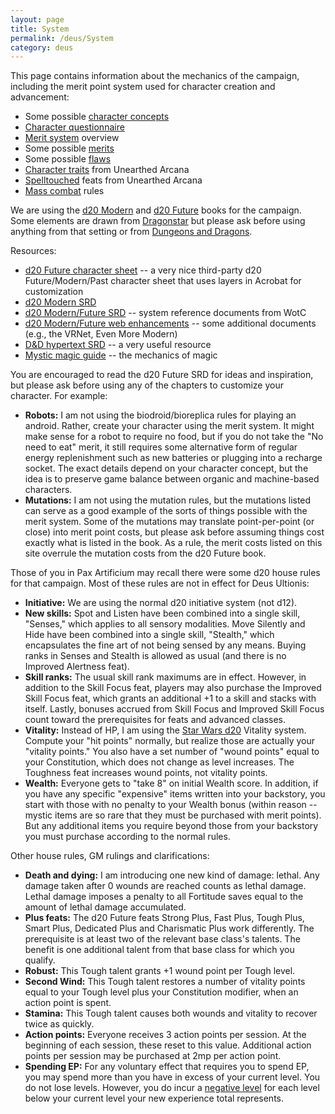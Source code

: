 ```yaml
---
layout: page
title: System
permalink: /deus/System
category: deus
---
```

This page contains information about the mechanics of the campaign, including the merit point system used for character creation and advancement:
* Some possible [character concepts](CharacterConcepts)
* [Character questionnaire](Questionnaire)
* [Merit system](MeritSystem) overview
* Some possible [merits](Merits)
* Some possible [flaws](Flaws)
* [Character traits](Traits) from Unearthed Arcana
* [Spelltouched](Spelltouched) feats from Unearthed Arcana
* [Mass combat](MassCombat) rules

We are using the [d20 Modern](http://www.12tomidnight.com/d20modernsrd/Home.php) and [d20 Future](http://wizards.com/default.asp?x=products/d20m/885970000) books for the campaign. Some elements are drawn from [Dragonstar](http://www.fantasyflightgames.com/dragonstar.html) but please ask before using anything from that setting or from [Dungeons and Dragons](http://wizards.com/default.asp?x=dnd/welcome).

Resources:
* [d20 Future character sheet](http://www.unc.edu/~murphy/mad_irishman/pub_d20modern.html) -- a very nice third-party d20 Future/Modern/Past character sheet that uses layers in Acrobat for customization
* [d20 Modern SRD](http://www.12tomidnight.com/d20modernsrd/Home.php)
* [d20 Modern/Future SRD](http://www.wizards.com/default.asp?x=d20/article/msrd) -- system reference documents from WotC
* [d20 Modern/Future web enhancements](http://www.wizards.com/default.asp?x=d20modern/wea/full) -- some additional documents (e.g., the VRNet, Even More Modern)
* [D&amp;D hypertext SRD](http://www.d20srd.org/) -- a very useful resource
* [Mystic magic guide](/gaming/mystic/index.html) -- the mechanics of magic

You are encouraged to read the d20 Future SRD for ideas and inspiration, but please ask before using any of the chapters to customize your character. For example:
* __Robots:__ I am not using the biodroid/bioreplica rules for playing an android. Rather, create your character using the merit system. It might make sense for a robot to require no food, but if you do not take the &quot;No need to eat&quot; merit, it still requires some alternative form of regular energy replenishment such as new batteries or plugging into a recharge socket. The exact details depend on your character concept, but the idea is to preserve game balance between organic and machine-based characters.
* __Mutations:__ I am not using the mutation rules, but the mutations listed can serve as a good example of the sorts of things possible with the merit system. Some of the mutations may translate point-per-point (or close) into merit point costs, but please ask before assuming things cost exactly what is listed in the book. As a rule, the merit costs listed on this site overrule the mutation costs from the d20 Future book.

Those of you in Pax Artificium may recall there were some d20 house rules for that campaign. Most of these rules are not in effect for Deus Ultionis:
* __Initiative:__ We are using the normal d20 initiative system (not d12).
* __New skills:__ Spot and Listen have been combined into a single skill, &quot;Senses,&quot; which applies to all sensory modalities. Move Silently and Hide have been combined into a single skill, &quot;Stealth,&quot; which encapsulates the fine art of not being sensed by any means. Buying ranks in Senses and Stealth is allowed as usual (and there is no Improved Alertness feat).
* __Skill ranks:__ The usual skill rank maximums are in effect. However, in addition to the Skill Focus feat, players may also purchase the Improved Skill Focus feat, which grants an additional +1 to a skill and stacks with itself. Lastly, bonuses accrued from Skill Focus and Improved Skill Focus count toward the prerequisites for feats and advanced classes.
* __Vitality:__ Instead of HP, I am using the [Star Wars d20](http://www.wizards.com/default.asp?x=starwars) Vitality system. Compute your &quot;hit points&quot; normally, but realize those are actually your &quot;vitality points.&quot; You also have a set number of &quot;wound points&quot; equal to your Constitution, which does not change as level increases. The Toughness feat increases wound points, not vitality points.
* __Wealth:__ Everyone gets to &quot;take 8&quot; on initial Wealth score. In addition, if you have any specific &quot;expensive&quot; items written into your backstory, you start with those with no penalty to your Wealth bonus (within reason -- mystic items are so rare that they must be purchased with merit points). But any additional items you require beyond those from your backstory you must purchase according to the normal rules.

Other house rules, GM rulings and clarifications:
* __Death and dying:__ I am introducing one new kind of damage: lethal. Any damage taken after 0 wounds are reached counts as lethal damage. Lethal damage imposes a penalty to all Fortitude saves equal to the amount of lethal damage accumulated.
* __Plus feats:__ The d20 Future feats Strong Plus, Fast Plus, Tough Plus, Smart Plus, Dedicated Plus and Charismatic Plus work differently. The prerequisite is at least two of the relevant base class's talents. The benefit is one additional talent from that base class for which you qualify.
* __Robust:__ This Tough talent grants +1 wound point per Tough level.
* __Second Wind:__ This Tough talent restores a number of vitality points equal to your Tough level plus your Constitution modifier, when an action point is spent.
* __Stamina:__ This Tough talent causes both wounds and vitality to recover twice as quickly.
* __Action points:__ Everyone receives 3 action points per session. At the beginning of each session, these reset to this value. Additional action points per session may be purchased at 2mp per action point.
* __Spending EP:__ For any voluntary effect that requires you to spend EP, you may spend more than you have in excess of your current level. You do not lose levels. However, you do incur a [negative level](http://www.d20srd.org/srd/naturalSpecialAbilities.htm#energyDrainAndNegativeLevels) for each level below your current level your new experience total represents.
